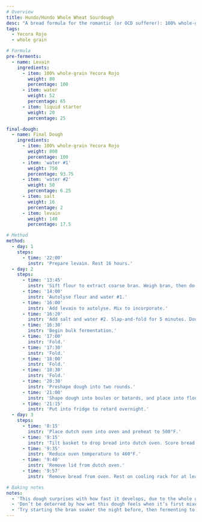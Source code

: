 ```yaml
---
# Overview
title: Hundo/Hundo Whole Wheat Sourdough
desc: "A bread formula for the romantic (or OCD sufferer): 100% whole-grain Yecora Rojo. 100% water. Salt. Nothing more. This formula uses a stiff levain to build strength before the addition of so much water. We also sift a portion of the bran—reincorporating it later as a soaker—to prevent tearing in the dough."
tags:
  - Yecora Rojo
  - whole grain

# Formula
pre-ferments:
  - name: Levain
    ingredients:
      - item: 100% whole-grain Yecora Rojo
        weight: 80
        percentage: 100
      - item: water
        weight: 52
        percentage: 65
      - item: liquid starter
        weight: 20
        percentage: 25

final-dough:
  - name: Final Dough
    ingredients:
      - item: 100% whole-grain Yecora Rojo
        weight: 800
        percentage: 100
      - item: 'water #1'
        weight: 750
        percentage: 93.75
      - item: 'water #2'
        weight: 50
        percentage: 6.25
      - item: salt
        weight: 16
        percentage: 2
      - item: levain
        weight: 140
        percentage: 17.5

# Method
method:
  - day: 1
    steps:
      - time: '22:00'
        instr: 'Prepare levain. Rest 16 hours.'
  - day: 2
    steps:
      - time: '13:45'
        instr: 'Sift flour to extract coarse bran. Weigh bran, then do a hot soaker at a 2:1 ratio (subtract water from water #1).'
      - time: '14:00'
        instr: 'Autolyse flour and water #1.'
      - time: '16:00'
        instr: 'Add levain to autolyse. Mix to incorporate.'
      - time: '16:20'
        instr: 'Add salt and water #2. Slap-and-fold for 5 minutes. Dough should start to feel strong, but don’t overmix.'
      - time: '16:30'
        instr: 'Begin bulk fermentation.'
      - time: '17:00'
        instr: 'Fold.'
      - time: '17:30'
        instr: 'Fold.'
      - time: '18:00'
        instr: 'Fold.'
      - time: '18:30'
        instr: 'Fold.'
      - time: '20:30'
        instr: 'Preshape dough into two rounds.'
      - time: '21:00'
        instr: 'Shape dough into boules or batards, and place into floured, lined baskets. Put baskets into plastic bags.'
      - time: '21:15'
        instr: 'Put into fridge to retard overnight.'
  - day: 3
    steps:
      - time: '8:15'
        instr: 'Place dutch oven into oven and preheat to 500°F.'
      - time: '9:15'
        instr: 'Tilt basket to drop bread into dutch oven. Score bread and place in oven.'
      - time: '9:35'
        instr: 'Reduce oven temperature to 460°F.'
      - time: '9:40'
        instr: 'Remove lid from dutch oven.'
      - time: '9:57'
        instr: 'Remove bread from oven. Rest on cooling rack for at least two hours.'

# Baking notes
notes:
  - 'This dough surprises with how fast it develops, due to the whole grain flour. Every step should be done earlier than expected. 12 hours may even be too long for the overnight retard.'
  - 'Don’t be deterred by how wet this dough feels when it’s first mixed. Yecora Rojo is a very high-protein flour, and will surprise you with its strength.'
  - 'Try starting the bran soaker the night before, then fermenting to induce further breakdown of bran.'
---
```


